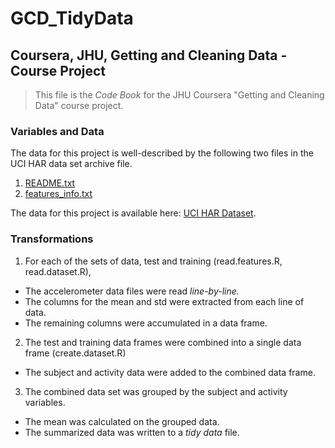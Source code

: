 
# GCD_TidyData
## Coursera, JHU, Getting and Cleaning Data - Course Project

> This file is the *Code Book* for the JHU Coursera "Getting and Cleaning Data" course project.

### Variables and Data
The data for this project is well-described by the following two files in the UCI HAR data set archive file.  
1. [README.txt](https://github.com/cbryant1000/GCD_TidyData/blob/master/UCI_HAR_Dataset/README.txt)  
2. [features_info.txt](https://github.com/cbryant1000/GCD_TidyData/blob/master/UCI_HAR_Dataset/features_info.txt)  

The data for this project is available here: [UCI HAR Dataset](https://d396qusza40orc.cloudfront.net/getdata%2Fprojectfiles%2FUCI%20HAR%20Dataset.zip).

### Transformations
1. For each of the sets of data, test and training (read.features.R, read.dataset.R),
  + The accelerometer data files were read *line-by-line.*  
  + The columns for the mean and std were extracted from each line of data.  
  + The remaining columns were accumulated in a data frame.
2. The test and training data frames were combined into a single data frame (create.dataset.R)
  + The subject and activity data were added to the combined data frame.  
3. The combined data set was grouped by the subject and activity variables.
  + The mean was calculated on the grouped data.
  + The summarized data was written to a *tidy data* file.